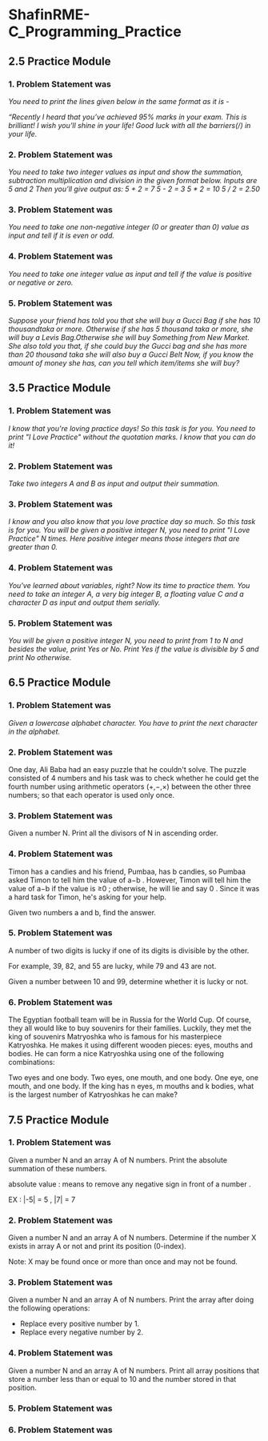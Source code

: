 # ShafinRME-C_Programming_Practice
## 2.5 Practice Module
### 1. Problem Statement was 
*You need to print the lines given below in the same format as it is -*

*“Recently I heard that you’ve achieved 95% marks in your exam.*
*This is brilliant!*
*I wish you’ll shine in your life!	Good luck with all the barriers(/\) in your life.* 

### 2. Problem Statement was
*You need to take two integer values as input and show the summation, subtraction multiplication and division in the given format below.*
*Inputs are 5 and 2*
*Then you’ll give output as:*
*5 + 2 = 7*
*5 - 2 = 3*
*5 * 2 = 10*
*5 / 2 = 2.50*

### 3. Problem Statement was
*You need to take one non-negative integer (0 or greater than 0) value as input and tell if it is even or odd.*

### 4. Problem Statement was
*You need to take one integer value as input and tell if the value is positive or negative or zero.*

### 5. Problem Statement was
*Suppose your friend has told you that she will buy a Gucci Bag if she has 10 thousandtaka or more. Otherwise if she has 5 thousand taka or more, she will buy a Levis Bag.Otherwise she will buy Something from New Market. She also told you that, if she could buy the Gucci bag and she has more than 20 thousand taka she will also buy a Gucci Belt*
*Now, if you know the amount of money she has, can you tell which item/items she will buy?*

## 3.5 Practice Module
### 1. Problem Statement was
*I know that you're loving practice days! So this task is for you. You need to print "I Love Practice" without the quotation marks. I know that you can do it!*

### 2. Problem Statement was
*Take two integers A and B as input and output their summation.*

### 3. Problem Statement was
*I know and you also know that you love practice day so much. So this task is for you. You will be given a positive integer N, you need to print "I Love Practice" N times.*
*Here positive integer means those integers that are greater than 0.*

### 4. Problem Statement was
*You've learned about variables, right? Now its time to practice them. You need to take an integer A, a very big integer B, a floating value C and a character D as input and output them serially.*
### 5. Problem Statement was
*You will be given a positive integer N, you need to print from 1 to N and besides the value, print Yes or No. Print Yes if the value is divisible by 5 and print No otherwise.*

## 6.5 Practice Module
### 1. Problem Statement was
*Given a lowercase alphabet character. You have to print the next character in the alphabet.*

### 2. Problem Statement was
One day, Ali Baba had an easy puzzle that he couldn't solve. The puzzle consisted of 4
 numbers and his task was to check whether he could get the fourth number using arithmetic operators (+,−,×) between the other three numbers; so that each operator is used only once.
### 3. Problem Statement was
Given a number N. Print all the divisors of N in ascending order.
### 4. Problem Statement was
Timon has a
 candies and his friend, Pumbaa, has b
 candies, so Pumbaa asked Timon to tell him the value of a−b
. However, Timon will tell him the value of a−b
 if the value is ≥0
; otherwise, he will lie and say 0
. Since it was a hard task for Timon, he's asking for your help.

Given two numbers a and b, find the answer.
### 5. Problem Statement was
A number of two digits is lucky if one of its digits is divisible by the other.

For example, 39, 82, and 55 are lucky, while 79 and 43 are not.

Given a number between 10 and 99, determine whether it is lucky or not.
### 6. Problem Statement was
The Egyptian football team will be in Russia for the World Cup. Of course, they all would like to buy souvenirs for their families. Luckily, they met the king of souvenirs Matryoshka who is famous for his masterpiece Katryoshka. He makes it using different wooden pieces: eyes, mouths and bodies. He can form a nice Katryoshka using one of the following combinations:

Two eyes and one body.
Two eyes, one mouth, and one body.
One eye, one mouth, and one body.
If the king has n
 eyes, m
 mouths and k
 bodies, what is the largest number of Katryoshkas he can make?

 ## 7.5 Practice Module
### 1. Problem Statement was
Given a number N and an array A of N numbers. Print the absolute summation of these numbers.

absolute value : means to remove any negative sign in front of a number .

EX : |-5| = 5 , |7| = 7

### 2. Problem Statement was
Given a number N and an array A of N numbers. Determine if the number X exists in array A or not and print its position (0-index).

Note: X may be found once or more than once and may not be found.

### 3. Problem Statement was
Given a number N and an array A of N numbers. Print the array after doing the following operations:

* Replace every positive number by 1.
* Replace every negative number by 2.
### 4. Problem Statement was
Given a number N and an array A of N numbers. Print all array positions that store a number less than or equal to 10 and the number stored in that position.
### 5. Problem Statement was
### 6. Problem Statement was